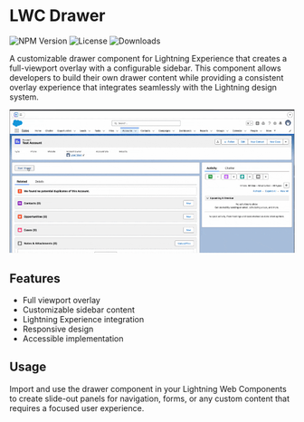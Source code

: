 # LWC Drawer

![NPM Version](https://img.shields.io/npm/v/@wisefoxme/drawer-lwc?style=flat-square) ![License](https://img.shields.io/github/license/wisefoxme/drawer-lwc) ![Downloads](https://img.shields.io/npm/dy/%40wisefoxme%2Fdrawer-lwc)

A customizable drawer component for Lightning Experience that creates a full-viewport overlay with a configurable sidebar. This component allows developers to build their own drawer content while providing a consistent overlay experience that integrates seamlessly with the Lightning design system.

![Drawer Preview](assets/drawer.gif)

## Features

- Full viewport overlay
- Customizable sidebar content
- Lightning Experience integration
- Responsive design
- Accessible implementation

## Usage

Import and use the drawer component in your Lightning Web Components to create slide-out panels for navigation, forms, or any custom content that requires a focused user experience.
